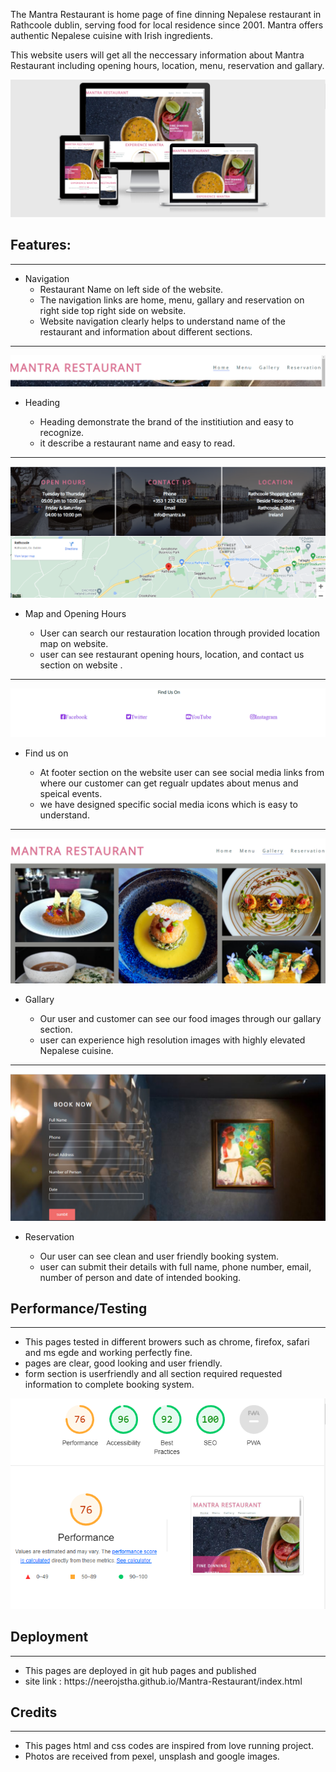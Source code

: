 The Mantra Restaurant is home page of fine dinning Nepalese restaurant in Rathcoole dublin, serving food for local residence since 2001. Mantra offers authentic Nepalese cuisine with Irish ingredients.

This website users will get all the neccessary information about Mantra Restaurant including opening hours, location, menu, reservation and gallary. 

<img src="assets/images/readme view.png">

<h2>Features:</h2>
<hr>
<ul>
<li>Navigation
  <ul>
    <li>Restaurant Name on left side of the website.</li>
    <li>The navigation links are home, menu, gallary and reservation on right side top right side on website.</li>
    <li> Website navigation clearly helps to understand name of the restaurant and information about different sections.</li>
</ul>
</li>
</ul>
<hr>

<img src="assets/images/Header.png">
<ul>
<li>Heading</li>
<ul>
<li>Heading  demonstrate the brand of the institiution and easy to recognize.</li>
<li>it describe a restaurant name and easy to read. </li>
</ul>
</ul>
<hr>

<img src="assets/images/map-opening hours.png">
<ul>
<li>Map and Opening Hours</li>
<ul>
<li>User can search our restauration location through provided location map on website.</li>
<li>user can see restaurant opening hours, location, and contact us section on website .</li></ul>
</ul>
<hr>

<img src="assets/images/finduson.png">
<ul>
<li>Find us on</li>
<ul>
<li>At footer section on the website user can see social media links from where our customer can get regualr updates about menus and speical events.</li>
<li>we have designed specific social media icons which is easy to understand.</li>
</ul>
</ul>

<hr>

<img src="assets/images/gallary.png">
<ul>
<li>Gallary</li>
<ul>
<li>Our user and customer can see our food images through our gallary section.</li>
<li>user can experience high resolution images with highly elevated Nepalese cuisine.</li>
</ul>
</ul>

<hr>

<img src="assets/images/booking.png">
<ul>
<li>Reservation</li>
<ul>
<li>Our user can see clean and user friendly booking system.</li>
<li>user can submit their details with full name, phone number, email, number of person and date of intended booking.</li>
</ul>
</ul>



<h2>Performance/Testing</h2>
<hr>
<ul>
<li>This pages tested in different browers such as chrome, firefox, safari and ms egde and working perfectly fine.</li>
<li>pages are clear, good looking and user friendly.</li>
<li>form section is userfriendly and all section required requested information to complete booking system.</li>
</ul>
<img src="assets/images/lighthouse.png">

<h2>Deployment</h2>
<hr>
<ul>
<li>This pages are deployed in git hub pages and published </li>
<li> site link : https://neerojstha.github.io/Mantra-Restaurant/index.html</li>
</ul>


<h2>Credits</h2>
<hr>
<ul>
<li>This pages html and css codes are inspired from love running project.</li>
<li>Photos are received from pexel, unsplash and google images. </li></ul>
